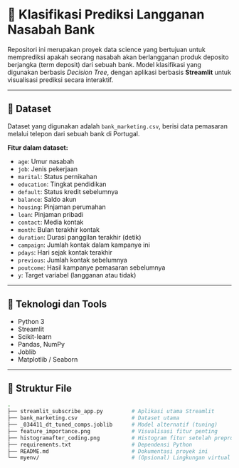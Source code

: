 # 🎯 Klasifikasi Prediksi Langganan Nasabah Bank

Repositori ini merupakan proyek data science yang bertujuan untuk memprediksi apakah seorang nasabah akan berlangganan produk deposito berjangka (term deposit) dari sebuah bank. Model klasifikasi yang digunakan berbasis *Decision Tree*, dengan aplikasi berbasis **Streamlit** untuk visualisasi prediksi secara interaktif.

---

## 🧠 Dataset
Dataset yang digunakan adalah `bank_marketing.csv`, berisi data pemasaran melalui telepon dari sebuah bank di Portugal.

**Fitur dalam dataset:**
- `age`: Umur nasabah
- `job`: Jenis pekerjaan
- `marital`: Status pernikahan
- `education`: Tingkat pendidikan
- `default`: Status kredit sebelumnya
- `balance`: Saldo akun
- `housing`: Pinjaman perumahan
- `loan`: Pinjaman pribadi
- `contact`: Media kontak
- `month`: Bulan terakhir kontak
- `duration`: Durasi panggilan terakhir (detik)
- `campaign`: Jumlah kontak dalam kampanye ini
- `pdays`: Hari sejak kontak terakhir
- `previous`: Jumlah kontak sebelumnya
- `poutcome`: Hasil kampanye pemasaran sebelumnya
- `y`: Target variabel (langganan atau tidak)

---

## 🚀 Teknologi dan Tools
- Python 3
- Streamlit
- Scikit-learn
- Pandas, NumPy
- Joblib
- Matplotlib / Seaborn

---

## 🧾 Struktur File
```bash
.
├── streamlit_subscribe_app.py         # Aplikasi utama Streamlit
├── bank_marketing.csv                 # Dataset utama
├── _034411_dt_tuned_comps.joblib      # Model alternatif (tuning)
├── feature_importance.png             # Visualisasi fitur penting
├── histogramafter_coding.png          # Histogram fitur setelah preprocessing
├── requirements.txt                   # Dependensi Python
├── README.md                          # Dokumentasi proyek ini
└── myenv/                             # (Opsional) Lingkungan virtual

